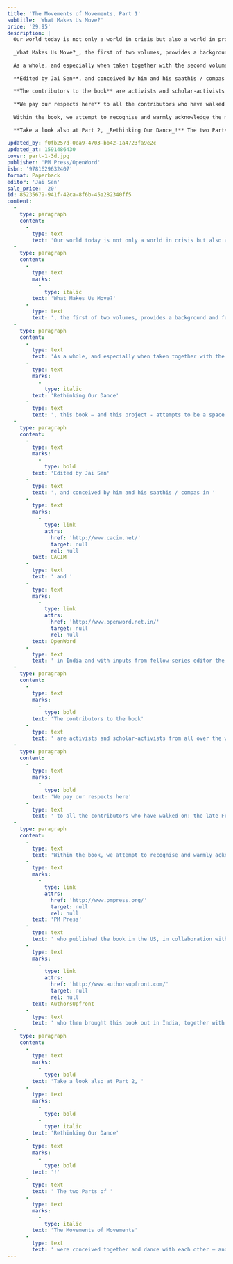 ```yaml
---
title: 'The Movements of Movements, Part 1'
subtitle: 'What Makes Us Move?'
price: '29.95'
description: |
  Our world today is not only a world in crisis but also a world in profound movement, with increasingly large numbers of people joining or forming movements, at local, national, transnational, and global levels. The dazzling diversity of ideas and experiences recorded in this collection capture something of the fluidity within movements and campaigns for a more just and equitable planet. Taking internationalism seriously but without tired dogmas, this book provides a bracing window into many of the central ideas to have emerged from within popular struggles and movements across the world during 2006-2010. The essays in this book cross borders to look at the politics of caste, class, gender, religion, and indigeneity, and move from the local to the global.
  
  _What Makes Us Move?_, the first of two volumes, provides a background and foundation for understanding the extraordinary range of uprisings around the world that have taken place over this past decade: Such as Tahrir Square in Egypt, Occupy in North America, the indignad@s in Spain, Gezi Park in Turkey, and so many others. Starting with structurally different perspectives on the earthscape of emerging movement, it draws on the rich reflection that took place following the huge wave of creative direct actions that had preceded it, from the 1990s through to the early 2000s, including the Zapatistas in Mexico, the Battle of Seattle in the United States, and the accompanying formations such as Peoples’ Global Action and the World Social Forum.
  
  As a whole, and especially when taken together with the second volume titled _Rethinking Our Dance_, this book – and this project - attempts to be a space where such movements can speak to one another, and exchange ideas; where multidirectional and transcommunal conversations can open up, both between and across movements and also between movements and readers, and where it becomes possible for all to begin to perceive and comprehend the nature, vastness, and richness of the universe of movement in our times.
  
  **Edited by Jai Sen**, and conceived by him and his saathis / compas in [CACIM](http://www.cacim.net/) and [OpenWord](http://www.openword.net.in/) in India and with inputs from fellow-series editor the late Peter Waterman, this book will be of interest to all who work for justice and for egalitarian social change and with respect for Mother Earth—be they in universities, schools, parties, trade unions, social organisations and movements, religious organisations, or the media; or in government or corporations.
  
  **The contributors to the book** are activists and scholar-activists from all over the world, South and North. They include: Taiaiake Alfred, Tariq Ali, Daniel Bensaïd, Hee-Yeon Cho, Ashok Choudhary, Lee Cormie, Jeff Corntassel, Laurence Cox, Guillermo Delgado-P, Andre Drainville, David Featherstone, Christopher Gunderson, Emilie Hayes, the late François Houtart, the late Fouad Kalouche, Alex Khasnabish, Xochitl Leyva Solano, Roma Malik, David McNally, Roel Meijer, Eric Mielants, Peter North, Shailja Patel, Emir Sader, Andrea Smith, Anand Teltumbde, James Toth, Virginia Vargas, and the late Peter Waterman.
  
  **We pay our respects here** to all the contributors who have walked on: the late François Houtart, the late Fouad Kalouche, and the late Peter Waterman.
  
  Within the book, we attempt to recognise and warmly acknowledge the many different inputs we got that helped make the book; here, we would like to specially recognise the role of the late Jim Coflin in finally bringing together all the material and artwork in one place, towards publishing the book; and of all those at [PM Press](http://www.pmpress.org/) who published the book in the US, in collaboration with OpenWord, and at [AuthorsUpfront](http://www.authorsupfront.com/) who then brought this book out in India, together with PM Press and OpenWord. 
  
  **Take a look also at Part 2, _Rethinking Our Dance_!** The two Parts of _The Movements of Movements_ were conceived together and dance with each other – and ideally, can and should be read and enjoyed side by side.
  
updated_by: f0fb257d-0ea9-4703-bb42-1a4723fa9e2c
updated_at: 1591486430
cover: part-1-3d.jpg
publisher: 'PM Press/OpenWord'
isbn: '9781629632407'
format: Paperback
editor: 'Jai Sen'
sale_price: '20'
id: 85235679-941f-42ca-8f6b-45a282340ff5
content:
  -
    type: paragraph
    content:
      -
        type: text
        text: 'Our world today is not only a world in crisis but also a world in profound movement, with increasingly large numbers of people joining or forming movements, at local, national, transnational, and global levels. The dazzling diversity of ideas and experiences recorded in this collection capture something of the fluidity within movements and campaigns for a more just and equitable planet. Taking internationalism seriously but without tired dogmas, this book provides a bracing window into many of the central ideas to have emerged from within popular struggles and movements across the world during 2006-2010. The essays in this book cross borders to look at the politics of caste, class, gender, religion, and indigeneity, and move from the local to the global.'
  -
    type: paragraph
    content:
      -
        type: text
        marks:
          -
            type: italic
        text: 'What Makes Us Move?'
      -
        type: text
        text: ', the first of two volumes, provides a background and foundation for understanding the extraordinary range of uprisings around the world that have taken place over this past decade: Such as Tahrir Square in Egypt, Occupy in North America, the indignad@s in Spain, Gezi Park in Turkey, and so many others. Starting with structurally different perspectives on the earthscape of emerging movement, it draws on the rich reflection that took place following the huge wave of creative direct actions that had preceded it, from the 1990s through to the early 2000s, including the Zapatistas in Mexico, the Battle of Seattle in the United States, and the accompanying formations such as Peoples’ Global Action and the World Social Forum.'
  -
    type: paragraph
    content:
      -
        type: text
        text: 'As a whole, and especially when taken together with the second volume titled '
      -
        type: text
        marks:
          -
            type: italic
        text: 'Rethinking Our Dance'
      -
        type: text
        text: ', this book – and this project - attempts to be a space where such movements can speak to one another, and exchange ideas; where multidirectional and transcommunal conversations can open up, both between and across movements and also between movements and readers, and where it becomes possible for all to begin to perceive and comprehend the nature, vastness, and richness of the universe of movement in our times.'
  -
    type: paragraph
    content:
      -
        type: text
        marks:
          -
            type: bold
        text: 'Edited by Jai Sen'
      -
        type: text
        text: ', and conceived by him and his saathis / compas in '
      -
        type: text
        marks:
          -
            type: link
            attrs:
              href: 'http://www.cacim.net/'
              target: null
              rel: null
        text: CACIM
      -
        type: text
        text: ' and '
      -
        type: text
        marks:
          -
            type: link
            attrs:
              href: 'http://www.openword.net.in/'
              target: null
              rel: null
        text: OpenWord
      -
        type: text
        text: ' in India and with inputs from fellow-series editor the late Peter Waterman, this book will be of interest to all who work for justice and for egalitarian social change and with respect for Mother Earth—be they in universities, schools, parties, trade unions, social organisations and movements, religious organisations, or the media; or in government or corporations.'
  -
    type: paragraph
    content:
      -
        type: text
        marks:
          -
            type: bold
        text: 'The contributors to the book'
      -
        type: text
        text: ' are activists and scholar-activists from all over the world, South and North. They include: Taiaiake Alfred, Tariq Ali, Daniel Bensaïd, Hee-Yeon Cho, Ashok Choudhary, Lee Cormie, Jeff Corntassel, Laurence Cox, Guillermo Delgado-P, Andre Drainville, David Featherstone, Christopher Gunderson, Emilie Hayes, the late François Houtart, the late Fouad Kalouche, Alex Khasnabish, Xochitl Leyva Solano, Roma Malik, David McNally, Roel Meijer, Eric Mielants, Peter North, Shailja Patel, Emir Sader, Andrea Smith, Anand Teltumbde, James Toth, Virginia Vargas, and the late Peter Waterman.'
  -
    type: paragraph
    content:
      -
        type: text
        marks:
          -
            type: bold
        text: 'We pay our respects here'
      -
        type: text
        text: ' to all the contributors who have walked on: the late François Houtart, the late Fouad Kalouche, and the late Peter Waterman.'
  -
    type: paragraph
    content:
      -
        type: text
        text: 'Within the book, we attempt to recognise and warmly acknowledge the many different inputs we got that helped make the book; here, we would like to specially recognise the role of the late Jim Coflin in finally bringing together all the material and artwork in one place, towards publishing the book; and of all those at '
      -
        type: text
        marks:
          -
            type: link
            attrs:
              href: 'http://www.pmpress.org/'
              target: null
              rel: null
        text: 'PM Press'
      -
        type: text
        text: ' who published the book in the US, in collaboration with OpenWord, and at '
      -
        type: text
        marks:
          -
            type: link
            attrs:
              href: 'http://www.authorsupfront.com/'
              target: null
              rel: null
        text: AuthorsUpfront
      -
        type: text
        text: ' who then brought this book out in India, together with PM Press and OpenWord.'
  -
    type: paragraph
    content:
      -
        type: text
        marks:
          -
            type: bold
        text: 'Take a look also at Part 2, '
      -
        type: text
        marks:
          -
            type: bold
          -
            type: italic
        text: 'Rethinking Our Dance'
      -
        type: text
        marks:
          -
            type: bold
        text: '!'
      -
        type: text
        text: ' The two Parts of '
      -
        type: text
        marks:
          -
            type: italic
        text: 'The Movements of Movements'
      -
        type: text
        text: ' were conceived together and dance with each other – and ideally, can and should be read and enjoyed side by side.'
---
```

